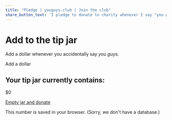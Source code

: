 ```yaml
---
title: "Pledge | youguys.club | Join the club"
share_button_text: 'I pledge to donate to charity whenever I say "you guys!"'
---
```

<script type="text/javascript" src="{{ '/assets/js/youguys.js?v=' | append: site.github.build_revision | relative_url }}"></script>
# Add to the tip jar

Add a dollar whenever you accidentally say _you guys_.

<a onclick="add_dollar()" class="btn whitehuge">Add a dollar</a>

## Your tip jar currently contains:

<p id="tipjar">$0</p>

<div id="donate"> <!-- style="display: none;">-->

<a href="./donate" class="btn whitehuge">Empty jar and donate</a>
</div>

This number is saved in your browser. (Sorry, we don't have a database.)

<script type="text/javascript">
initialize_jar();
render_jar();
</script>
